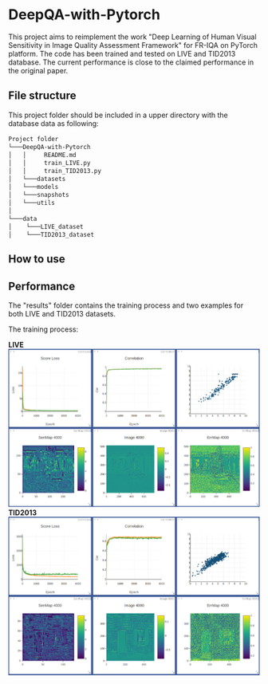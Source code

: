# DeepQA-with-Pytorch

This project aims to reimplement the work "Deep Learning of Human Visual Sensitivity in Image Quality Assessment Framework" for FR-IQA on PyTorch platform. The code has been trained and tested on LIVE and TID2013 database. The current performance is close to the claimed performance in the original paper. 

## File structure

This project folder should be included in a upper directory with the database data as following:

```
Project folder
└───DeepQA-with-Pytorch
│   │     README.md
│   │     train_LIVE.py
│   │     train_TID2013.py
│   └───datasets
│   └───models
│   └───snapshots
│   └───utils
│
└───data
│    └───LIVE_dataset
│    └───TID2013_dataset
```

## How to use


## Performance
The "results" folder contains the training process and two examples for both LIVE and TID2013 datasets.

The training process:

**LIVE** 
![LIVEtrain](https://github.com/LeonLIU08/DeepQA-with-Pytorch/blob/master/results/LIVEtrainhist.png?raw=true)
**TID2013**
![TID13train](https://github.com/LeonLIU08/DeepQA-with-Pytorch/blob/master/results/TID2013trainhist.png?raw=true)
